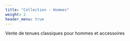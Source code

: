 ```yaml
---
title: "Collection - Hommes"
weight: 2
header_menu: true
---
```


Vente de tenues classiques pour hommes et accessoires
